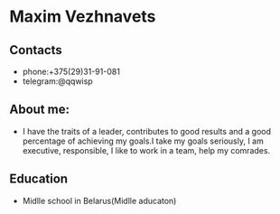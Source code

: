 # Maxim Vezhnavets

## Contacts
* phone:+375(29)31-91-081
* telegram:@qqwisp

## About me:
* I have the traits of a leader, contributes to good results and a good percentage of achieving my goals.I take my goals seriously, I am executive, responsible, I like to work in a team, help my comrades.

## Education
* Midlle school in Belarus(Midlle aducaton)
